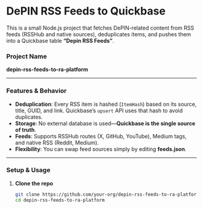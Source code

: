 # DePIN RSS Feeds to Quickbase

This is a small Node.js project that fetches DePIN-related content from RSS feeds (RSSHub and native sources), deduplicates items, and pushes them into a Quickbase table **“Depin RSS Feeds”**.

### Project Name

**depin-rss-feeds-to-ra-platform**

---

### Features & Behavior

- **Deduplication**: Every RSS item is hashed (`ItemHash`) based on its source, title, GUID, and link. Quickbase’s `upsert` API uses that hash to avoid duplicates.
- **Storage**: No external database is used—**Quickbase is the single source of truth**.
- **Feeds**: Supports RSSHub routes (X, GitHub, YouTube), Medium tags, and native RSS (Reddit, Medium).
- **Flexibility**: You can swap feed sources simply by editing **feeds.json**.

---

### Setup & Usage

1. **Clone the repo**
   ```bash
   git clone https://github.com/your-org/depin-rss-feeds-to-ra-platform.git
   cd depin-rss-feeds-to-ra-platform
   ```
